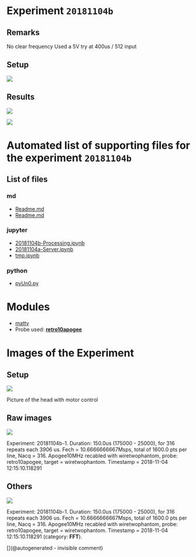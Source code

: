# Experiment `20181104b`

## Remarks

No clear frequency
Used a 5V
try at 400us / 512 input



## Setup

![](/matty/20181104b/photos/P_20181104_130337.jpg)

## Results

![](/matty/20181104b/images/2DArray_20181104b-1.jpg)

![](/matty/20181104b/images/Spectrum_20181104b-1.jpg)


# Automated list of supporting files for the __experiment `20181104b`__

## List of files

### md

* [Readme.md](/matty/20181104b/Readme.md)
* [Readme.md](/matty/20181104c/Readme.md)


### jupyter

* [20181104b-Processing.ipynb](/matty/20181104b/20181104b-Processing.ipynb)
* [20181104a-Server.ipynb](/matty/20181104c/20181104a-Server.ipynb)
* [tmp.ipynb](/tmp.ipynb)


### python

* [pyUn0.py](/matty/20181104b/pyUn0.py)





# Modules

* [matty](/matty/)
* Probe used: __[retro10apogee](/include/probes/auto/retro10apogee.md)__




# Images of the Experiment

## Setup

![](/matty/20181104b/photos/P_20181104_130337.jpg)

Picture of the head with motor control

## Raw images

![](/matty/20181104b/images/2DArray_20181104b-1.jpg)

Experiment: 20181104b-1. Duration: 150.0us (175000 - 25000), for 316 repeats each 3906 us. Fech = 10.6666666667Msps, total of 1600.0 pts per line, Nacq = 316. Apogee10MHz recabled with wiretwophantom, probe: retro10apogee, target = wiretwophantom. Timestamp = 2018-11-04 12:15:10.118291

## Others

![](/matty/20181104b/images/Spectrum_20181104b-1.jpg)

Experiment: 20181104b-1. Duration: 150.0us (175000 - 25000), for 316 repeats each 3906 us. Fech = 10.6666666667Msps, total of 1600.0 pts per line, Nacq = 316. Apogee10MHz recabled with wiretwophantom, probe: retro10apogee, target = wiretwophantom. Timestamp = 2018-11-04 12:15:10.118291 (category: __FFT__).










[](@autogenerated - invisible comment)